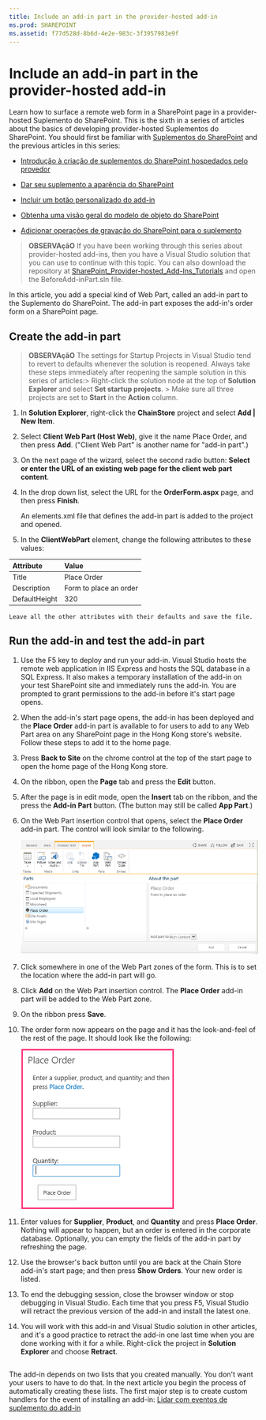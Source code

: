 ```yaml
---
title: Include an add-in part in the provider-hosted add-in
ms.prod: SHAREPOINT
ms.assetid: f77d528d-8b6d-4e2e-983c-3f3957983e9f
---
```



# Include an add-in part in the provider-hosted add-in
Learn how to surface a remote web form in a SharePoint page in a provider-hosted Suplemento do SharePoint.
This is the sixth in a series of articles about the basics of developing provider-hosted Suplementos do SharePoint. You should first be familiar with  [Suplementos do SharePoint](sharepoint-add-ins.md) and the previous articles in this series:
  
    
    


-  [Introdução à criação de suplementos do SharePoint hospedados pelo provedor](get-started-creating-provider-hosted-sharepoint-add-ins.md)
    
  
-  [Dar seu suplemento a aparência do SharePoint](give-your-provider-hosted-add-in-the-sharepoint-look-and-feel.md)
    
  
-  [Incluir um botão personalizado do add-in](include-a-custom-button-in-the-provider-hosted-add-in.md)
    
  
-  [Obtenha uma visão geral do modelo de objeto do SharePoint](get-a-quick-overview-of-the-sharepoint-object-model.md)
    
  
-  [Adicionar operações de gravação do SharePoint para o suplemento](add-sharepoint-write-operations-to-the-provider-hosted-add-in.md)
    
  

> **OBSERVAçãO**
> If you have been working through this series about provider-hosted add-ins, then you have a Visual Studio solution that you can use to continue with this topic. You can also download the repository at  [SharePoint_Provider-hosted_Add-Ins_Tutorials](https://github.com/OfficeDev/SharePoint_Provider-hosted_Add-ins_Tutorials) and open the BeforeAdd-inPart.sln file.
  
    
    

In this article, you add a special kind of Web Part, called an add-in part to the Suplemento do SharePoint. The add-in part exposes the add-in's order form on a SharePoint page.
## Create the add-in part


  
    
    

> **OBSERVAçãO**
>  The settings for Startup Projects in Visual Studio tend to revert to defaults whenever the solution is reopened. Always take these steps immediately after reopening the sample solution in this series of articles:>  Right-click the solution node at the top of **Solution Explorer** and select **Set startup projects**. >  Make sure all three projects are set to **Start** in the **Action** column.
  
    
    


1. In **Solution Explorer**, right-click the **ChainStore** project and select **Add | New Item**.
    
  
2. Select **Client Web Part (Host Web)**, give it the name Place Order, and then press **Add**. ("Client Web Part" is another name for "add-in part".)
    
  
3. On the next page of the wizard, select the second radio button: **Select or enter the URL of an existing web page for the client web part content**.
    
  
4. In the drop down list, select the URL for the **OrderForm.aspx** page, and then press **Finish**.
    
    An elements.xml file that defines the add-in part is added to the project and opened.
    
  
5. In the **ClientWebPart** element, change the following attributes to these values:
    

|**Attribute**|**Value**|
|:-----|:-----|
|Title  <br/> |Place Order  <br/> |
|Description  <br/> |Form to place an order  <br/> |
|DefaultHeight  <br/> |320  <br/> |
   

    Leave all the other attributes with their defaults and save the file.
    
  

## Run the add-in and test the add-in part


  
    
    

1. Use the F5 key to deploy and run your add-in. Visual Studio hosts the remote web application in IIS Express and hosts the SQL database in a SQL Express. It also makes a temporary installation of the add-in on your test SharePoint site and immediately runs the add-in. You are prompted to grant permissions to the add-in before it's start page opens.
    
  
2. When the add-in's start page opens, the add-in has been deployed and the **Place Order** add-in part is available to for users to add to any Web Part area on any SharePoint page in the Hong Kong store's website. Follow these steps to add it to the home page.
    
1. Press **Back to Site** on the chrome control at the top of the start page to open the home page of the Hong Kong store.
    
  
2. On the ribbon, open the **Page** tab and press the **Edit** button.
    
  
3. After the page is in edit mode, open the **Insert** tab on the ribbon, and the press the **Add-in Part** button. (The button may still be called **App Part**.)
    
  
4. On the Web Part insertion control that opens, select the **Place Order** add-in part. The control will look similar to the following.
    
     ![Controle de inserção de Web Part do SharePoint. A parte chamada "Fazer pedido" está em destaque. O nome e a descrição aparecem em uma caixa à direita.](images/aae61f89-2e9e-4808-8b0c-2439dad7c701.PNG)
  

  

  
5. Click somewhere in one of the Web Part zones of the form. This is to set the location where the add-in part will go. 
    
  
6. Click **Add** on the Web Part insertion control. The **Place Order** add-in part will be added to the Web Part zone.
    
  
7. On the ribbon press **Save**.
    
  
3. The order form now appears on the page and it has the look-and-feel of the rest of the page. It should look like the following: 
    
     ![Suplemento Fazer Pedido na página com caixas de texto para Produto, Fornecedor e Quantidade. Há também um botão "Fazer Pedido".](images/beae2e3c-c1f4-4334-8ab8-0c42252cb2a2.PNG)
  

  

  
4. Enter values for **Supplier**, **Product**, and **Quantity** and press **Place Order**. Nothing will appear to happen, but an order is entered in the corporate database. Optionally, you can empty the fields of the add-in part by refreshing the page.
    
  
5. Use the browser's back button until you are back at the Chain Store add-in's start page; and then press **Show Orders**. Your new order is listed.
    
  
6. To end the debugging session, close the browser window or stop debugging in Visual Studio. Each time that you press F5, Visual Studio will retract the previous version of the add-in and install the latest one.
    
  
7. You will work with this add-in and Visual Studio solution in other articles, and it's a good practice to retract the add-in one last time when you are done working with it for a while. Right-click the project in **Solution Explorer** and choose **Retract**.
    
  

## 
<a name="Nextsteps"> </a>

 The add-in depends on two lists that you created manually. You don't want your users to have to do that. In the next article you begin the process of automatically creating these lists. The first major step is to create custom handlers for the event of installing an add-in: [Lidar com eventos de suplemento do add-in](handle-add-in-events-in-the-provider-hosted-add-in.md)
  
    
    

